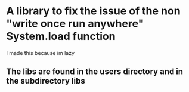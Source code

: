 # A library to fix the issue of the non "write once run anywhere" System.load function
I made this because im lazy


## The libs are found in the users directory and in the subdirectory libs
